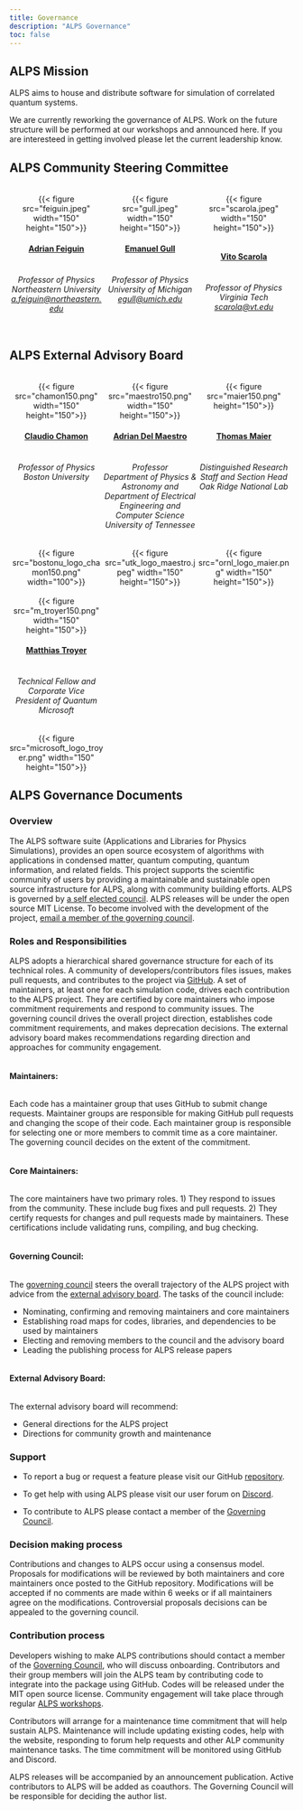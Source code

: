 ```yaml
---
title: Governance
description: "ALPS Governance"
toc: false
---
```


## ALPS Mission

ALPS aims to house and distribute software for simulation of correlated quantum systems.

We are currently reworking the governance of ALPS. Work on the future structure will be performed at our workshops and announced here. If you are interesteed in getting involved please let the current leadership know.

## ALPS Community Steering Committee

<br>

<style>
div.mycontainer {
  width:100%;
  overflow:auto;
}
div.mycontainer div {
  width: 33%;  
  float: left;
  display: inline-block;
  text-align: center;
}
h4 {
  display: inline-block;
}
</style>


<div class="mycontainer">

  <div>
    {{< figure src="feiguin.jpeg" width="150" height="150">}}
  </div>
  
  <div>
    {{< figure src="gull.jpeg" width="150" height="150">}}
  </div>
  
  <div>
    {{< figure src="scarola.jpeg" width="150" height="150">}}
  </div>
  
</div>

<div class="mycontainer">

  <div>
    <h4><a href="https://cos.northeastern.edu/people/adrian-feiguin/">Adrian Feiguin</a></h4>
    <h6>Professor of Physics<br>
    Northeastern University<br>
    <a href="mailto:a.feiguin@northeastern.edu">a.feiguin@northeastern.edu</a>
    </h6>
  </div>
  
  <div>
    <h4><a href="https://lsa.umich.edu/physics/people/faculty/egull.html">Emanuel Gull</a></h4>
    <h6>Professor of Physics<br>
    University of Michigan<br>
    <a href="mailto:egull@umich.edu">egull@umich.edu</a>
    </h6>
  </div>
  
  <div>
    <p>
    <h4><a href="https://scarola.phys.vt.edu/">Vito Scarola</a></h4>
    <h6>Professor of Physics<br>
    Virginia Tech<br>
    <a href="mailto:scarola@vt.edu">scarola@vt.edu</a>
    </h6>
    </p>
  </div>
  
</div>

## ALPS External Advisory Board

<br>
<div class="mycontainer">

  <div>
    {{< figure src="chamon150.png" width="150" height="150">}}
  </div>

  <div>
    {{< figure src="maestro150.png" width="150" height="150">}}
  </div>
  
  <div>
    {{< figure src="maier150.png" height="150">}}
  </div>
  
</div>

<div class="mycontainer">

  <div>
    <h4><a href="https://www.bu.edu/eng/profile/claudio-chamon/">Claudio Chamon</a></h4>
    <h6>Professor of Physics<br>
    Boston University<br>
    </h6>
  </div>
  
  <div>
    <h4><a href="https://quantum.utk.edu/people/adrian-del-maestro-2/">Adrian Del Maestro</a></h4>
    <h6>Professor<br>
    Department of Physics & Astronomy and <br> 
    Department of Electrical Engineering and Computer Science <br>
    University of Tennessee<br>
    </h6>
  </div>
  
  <div>
    <h4><a href="https://www.ornl.gov/staff-profile/thomas-maier">Thomas Maier</a></h4>
    <h6>Distinguished Research Staff and Section Head<br>
    Oak Ridge National Lab<br>
    </h6>
  </div>
  
</div>

<div class="mycontainer">

  <div>
    {{< figure src="bostonu_logo_chamon150.png" width="100">}}
  </div>
  
  <div>
    {{< figure src="utk_logo_maestro.jpeg" width="150" height="150">}}
  </div>
  
  <div>
    {{< figure src="ornl_logo_maier.png" width="150" height="150">}}
  </div>
  
</div>

<br>

<div class="mycontainer">

  <div>
    {{< figure src="m_troyer150.png" width="150" height="150">}}
  </div>
  
</div>

<div class="mycontainer">

  <div>
    <h4><a href="https://www.microsoft.com/en-us/research/people/mtroyer/">Matthias Troyer</a></h4>
    <h6>Technical Fellow and Corporate Vice President of Quantum<br>
    Microsoft<br>
    </h6>
  </div>
  
</div>

<div class="mycontainer">
  <div>
    {{< figure src="microsoft_logo_troyer.png" width="150" height="150">}}
  </div>
  
</div>

## ALPS Governance Documents

### Overview 

The ALPS software suite (Applications and Libraries for Physics Simulations), provides an open source ecosystem of algorithms with applications in condensed matter, quantum computing, quantum information, and related fields. This project supports the scientific community of users by providing a maintainable and sustainable open source infrastructure for ALPS, along with community building efforts.
ALPS is governed by [a self elected council](#alps-community-steering-committee).  ALPS releases will be under the open source MIT License.  To become involved with the development of the project, [email a member of the governing council](#alps-community-steering-committee).

### Roles and Responsibilities 

ALPS adopts a hierarchical shared governance structure for each of its technical roles.
A community of developers/contributors files issues, makes pull requests, and contributes to the project via [GitHub](https://github.com/ALPSim/ALPS).
A set of maintainers, at least one for each simulation code, drives each contribution to the ALPS project.
They are certified by core maintainers who impose commitment requirements and respond to community issues.
The governing council drives the overall project direction, establishes code commitment requirements, and makes deprecation decisions. 
The external advisory board makes recommendations regarding direction and approaches for community engagement.

#### Maintainers:

Each code has a maintainer group that uses GitHub to submit change requests. Maintainer groups are responsible for making GitHub pull requests and changing the scope of their code.  Each maintainer group is responsible for selecting one or more members to commit time as a core maintainer.  The governing council decides on the extent of the commitment. 

#### Core Maintainers:
    
The core maintainers have two primary roles.  1) They respond to issues from the community.  These include bug fixes and pull requests. 2) They certify requests for changes and pull requests made by maintainers.    These certifications include validating runs, compiling, and bug checking. 

#### Governing Council:
    
The [governing council](#alps-community-steering-committee) steers the overall trajectory of the ALPS project with advice from the [external advisory board](#alps-external-advisory-board).  The tasks of the council include:

- Nominating, confirming and removing maintainers and core maintainers
- Establishing road maps for codes, libraries, and dependencies to be used by maintainers
- Electing and removing members to the council and the advisory board
- Leading the publishing process for ALPS release papers

#### External Advisory Board:

The external advisory board will recommend: 

- General directions for the ALPS project
- Directions for community growth and maintenance

### Support 

- To report a bug or request a feature please visit our GitHub [repository](https://github.com/ALPSim/ALPS/issues). 

- To get help with using ALPS please visit our user forum on [Discord](https://discord.gg/JRNWnnva9g).

    
- To contribute to ALPS please contact a member of the [Governing Council](#alps-community-steering-committee).

### Decision making process 

Contributions and changes to ALPS occur using a consensus model.  Proposals for modifications will be reviewed by both maintainers and core maintainers once posted to the GitHub repository.  Modifications will be accepted if no comments are made within 6 weeks or if all maintainers agree on the modifications.  Controversial proposals decisions can be appealed to the governing council.

### Contribution process

Developers wishing to make ALPS contributions should contact a member of the [Governing Council](#alps-community-steering-committee), who will discuss onboarding.  Contributors and their group members will join the ALPS team by contributing code to integrate into the package using GitHub.  Codes will be released under the MIT open source license.  Community engagement will take place through regular [ALPS workshops](https://alps.comp-phys.com/events/). 

Contributors will arrange for a maintenance time commitment that will help sustain ALPS.  Maintenance will include updating existing codes, help with the website, responding to forum help requests and other ALP community maintenance tasks.  The time commitment will be monitored using GitHub and Discord.  

ALPS releases will be accompanied by an announcement publication. Active contributors to ALPS will be added as coauthors.  The Governing Council will be responsible for deciding the author list.

